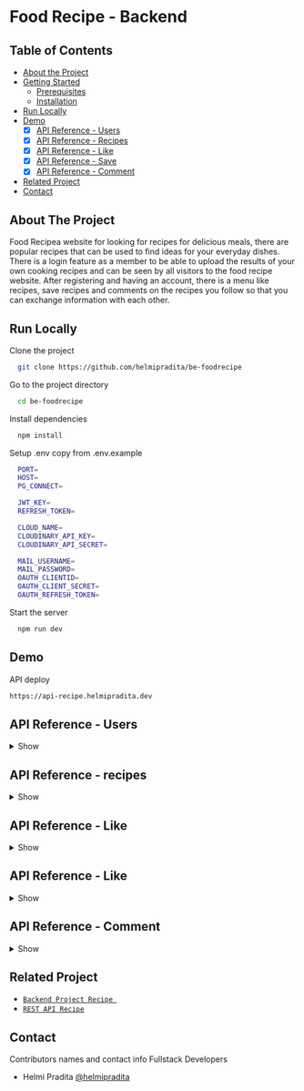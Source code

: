 # Food Recipe - Backend

## Table of Contents

* [About the Project](#about-the-project)
* [Getting Started](#getting-started)
  * [Prerequisites](#prerequisites)
  * [Installation](#installation)
* [Run Locally](https://github.com/helmipradita/be-foodrecipe/edit/main/README.md#run-locally)
* [Demo](https://github.com/helmipradita/be-foodrecipe/edit/main/README.md#demo)
  *  [x] [API Reference - Users](#api-reference---users)
  *  [x] [API Reference - Recipes](#api-reference---recipes)
  *  [x] [API Reference - Like](#api-reference---like)
  *  [x] [API Reference - Save](#api-reference---save)
  *  [x] [API Reference - Comment](#api-reference---comment)
* [Related Project](#related-project)
* [Contact](#contact)

## About The Project

Food Recipea website for looking for recipes for delicious meals, there are popular recipes that can be used to find ideas for your everyday dishes. There is a login feature as a member to be able to upload the results of your own cooking recipes and can be seen by all visitors to the food recipe website. After registering and having an account, there is a menu like recipes, save recipes and comments on the recipes you follow so that you can exchange information with each other.

## Run Locally

Clone the project

```bash
  git clone https://github.com/helmipradita/be-foodrecipe
```

Go to the project directory

```bash
  cd be-foodrecipe
```

Install dependencies

```bash
  npm install
```

Setup .env copy from .env.example

```bash
  PORT=
  HOST=
  PG_CONNECT=

  JWT_KEY=
  REFRESH_TOKEN=

  CLOUD_NAME=
  CLOUDINARY_API_KEY=
  CLOUDINARY_API_SECRET=

  MAIL_USERNAME=
  MAIL_PASSWORD=
  OAUTH_CLIENTID=
  OAUTH_CLIENT_SECRET=
  OAUTH_REFRESH_TOKEN=
```

Start the server

```bash
  npm run dev
```

## Demo

API deploy 

```bash
https://api-recipe.helmipradita.dev
```

## API Reference - Users

<details>
<summary>Show</summary>
<br>

#### Register

```
  POST /users/register
```

Field body form

| Field      | Type     | Description                     |
| :--------- | :------- | :------------------------------ |
| `name` | `string` | **Required**. name          |
| `email`    | `string` | **Required**. with format email |
| `phone`    | `string` | **Required**. with format phone |
| `password` | `string` | **Required**. password          |

Response 200

```json
{
  "success": true,
  "statusCode": 200,
  "data": {
    "email": "helmi.pradita.a@gmail.com"
  },
  "message": "register success please check your email"
}
```

#### Verification

```
  POST /users/verification
```

Field body form

| Field   | Type     | Description                            |
| :------ | :------- | :------------------------------------- |
| `email` | `string` | **Required**. with format email        |
| `otp`   | `string` | **Required**. otp get from inbox email |

Response 200

```json
{
  "success": true,
  "statusCode": 200,
  "data": "helmi.pradita.a@gmail.com",
  "message": "verification account success"
}
```

#### Forgot password

```
  POST /users/forgot-password
```

Field body form

| Field   | Type     | Description                     |
| :------ | :------- | :------------------------------ |
| `email` | `string` | **Required**. with format email |

Response 200

```json
{
  "success": true,
  "statusCode": 200,
  "data": null,
  "message": "send email success"
}
```

#### Reset password

```
  POST /users/reset-password/:token
```

Field body form

| Field   | Type     | Description                              |
| :------ | :------- | :--------------------------------------- |
| `token` | `string` | **Required**. token get from inbox email |
| `email` | `string` | **Required**. email |
| `password` | `string` | **Required**. password |

Response 200

```json
{
  "success": true,
  "statusCode": 200,
  "data": null,
  "message": "change password success"
}
```

#### Login

```
  POST /users/login
```

Field body form

| Field      | Type     | Description                     |
| :--------- | :------- | :------------------------------ |
| `email`    | `string` | **Required**. with format email |
| `password` | `string` | **Required**. password          |

Response 200

```json
{
  "success": true,
  "statusCode": 200,
  "data": {
    "id": "34224357-1a26-4e09-8e97-898a4ad66af9",
    "name": "Helmi Pradita",
    "email": "helmi.pradita.a@gmail.com",
    "phone": "085708572498",
    "photo": "https://res.cloudinary.com/dnu5su7ft/image/upload/v1672552579/default_profile.png",
    "token": "eyJhbGciOiJIUzI1NiIsInR5cCI6IkpXVCJ9.eyJpZCI6IjM0MjI0MzU3LTFhMjYtNGUwOS04ZTk3LTg5OGE0YWQ2NmFmOSIsImVtYWlsIjoiaGVsbWkucHJhZGl0YS5hQGdtYWlsLmNvbSIsImlhdCI6MTY3MzUxMDA1MCwiZXhwIjoxNjczNTEzNjUwfQ.POZH45wkR9boEahzlMNZ0f_eZAkhalm1V1ylxrK7yJk",
    "refreshToken": "eyJhbGciOiJIUzI1NiIsInR5cCI6IkpXVCJ9.eyJpZCI6IjM0MjI0MzU3LTFhMjYtNGUwOS04ZTk3LTg5OGE0YWQ2NmFmOSIsImVtYWlsIjoiaGVsbWkucHJhZGl0YS5hQGdtYWlsLmNvbSIsImlhdCI6MTY3MzUxMDA1MCwiZXhwIjoxNjczNTk2NDUwfQ.IVuv_NQVh-fWdK3ylx4WVrwa8N4kI2TJlvWorI-_5fU"
  },
  "message": "login success"
}
```

#### Get profile user

```
  GET /users
```

Field auth

| Field    | Type     | Description                             |
| :------- | :------- | :-------------------------------------- |
| `bearer` | `string` | **Required**. token from response login |

Response 200

```json
{
  "success": true,
  "statusCode": 200,
  "data": {
    "id": "34224357-1a26-4e09-8e97-898a4ad66af9",
    "name": "Helmi Pradita",
    "email": "helmi.pradita.a@gmail.com",
    "phone": "085708572498",
    "photo": "https://res.cloudinary.com/dnu5su7ft/image/upload/v1672552579/default_profile.png"
  },
  "message": "get data users success"
}
```

#### Edit profile user

```
  PUT /user/profile
```

Field auth

| Field    | Type     | Description                             |
| :------- | :------- | :-------------------------------------- |
| `bearer` | `string` | **Required**. token from response login |

Field body form

| Field      | Type     | Description            |
| :--------- | :------- | :--------------------- |
| `name` | `string` | **Required**. name |
| `email`     | `string` | **Required**. city     |
| `phone`    | `number` | **Required**. phone    |
| `photo`    | `file`   | **Required**. photo    |

Response 200

```json
{
  "success": true,
  "statusCode": 200,
  "data": {
    "id": "34224357-1a26-4e09-8e97-898a4ad66af9",
    "name": "Helmi Pradita update",
    "email": "helmi.pradita.a@gmail.com",
    "phone": "085708572498",
    "photo": "https://res.cloudinary.com/dnu5su7ft/image/upload/v1672552579/default_profile.png"
  },
  "message": "update data users success"
}
```

</details>

## API Reference - recipes

<details>
<summary>Show</summary>
<br>

#### get all recipes

```
  GET /recipes/all
```

Response 200

```json
{
  "success": true,
  "statusCode": 200,
  "data": [
    {
      "id": "825057b5-7f1a-495e-86a0-329e2e9ee94e",
      "title": "Nasi Goreng",
      "ingredients": "Nasi putih, Bawang putih, Minyak Goreng, Penyedap rasa",
      "photo": "http://res.cloudinary.com/dnu5su7ft/image/upload/v1673501227/foodrecipe/gxucm71tmnpsedjlhgcc.jpg",
      "videos": "youtube.com",
      "user_id": "3d3c5f0c-1733-491a-baa6-c5990d1b2eb2",
      "author": "Helmi Pradita pradita",
      "created_at": "tuesday  , 10 January   2023",
      "updated_at": "thursday , 12 January   2023"
    },
    {
      "id": "f3b5229f-2caa-45cd-aa8b-77ade69a7e46",
      "title": "Soto ayam",
      "ingredients": "Bumbu soto instant, ayam goreng di suwir kecil kecil, telur rebus",
      "photo": "http://res.cloudinary.com/dnu5su7ft/image/upload/v1673501269/foodrecipe/u6bi7xhbt7xixhethfcw.jpg",
      "videos": "youtube.com",
      "user_id": "3d3c5f0c-1733-491a-baa6-c5990d1b2eb2",
      "author": "Helmi Pradita pradita",
      "created_at": "tuesday  , 10 January   2023",
      "updated_at": "thursday , 12 January   2023"
    },
    {
      "id": "978dcc2b-f787-44d2-bce8-dd9b6e9ff4d4",
      "title": "Kare ayam",
      "ingredients": "Bumbu kare ayam, minyak goreng, ayam rebus",
      "photo": "http://res.cloudinary.com/dnu5su7ft/image/upload/v1673501316/foodrecipe/kb7awormojvfoasggepx.png",
      "videos": "youtube.com",
      "user_id": "3d3c5f0c-1733-491a-baa6-c5990d1b2eb2",
      "author": "Helmi Pradita pradita",
      "created_at": "tuesday  , 10 January   2023",
      "updated_at": "thursday , 12 January   2023"
    },
    {
      "id": "c79762f0-4dfb-46f3-bd3b-17c62f9ccfb1",
      "title": "Salad ",
      "ingredients": "Tomat, buncis, kentag bawang putih\r\nGula, Garam",
      "photo": "http://res.cloudinary.com/dnu5su7ft/image/upload/v1673501163/foodrecipe/vzdh9u3mixqpoozef08u.png",
      "videos": "youtube.com",
      "user_id": "3d3c5f0c-1733-491a-baa6-c5990d1b2eb2",
      "author": "Helmi Pradita pradita",
      "created_at": "wednesday, 11 January   2023",
      "updated_at": "thursday , 12 January   2023"
    }
  ],
  "message": "get recipes success",
  "pagination": {
    "currentPage": 1,
    "limit": 4,
    "totalData": 9,
    "totalPage": 3
  }
}
```

#### Add recipes

```
  POST /recipes
```

Field auth

| Field   | Type     | Description                            |
| :------ | :------- | :------------------------------------- |
| `bearer` | `string` | **Required**. token from response login        |

Field body form

| Field   | Type     | Description                            |
| :------ | :------- | :------------------------------------- |
| `title` | `string` | **Required**. title        |
| `ingredients`   | `string` | **Required**. ingredients |
| `videos`   | `string` | **Required**. videos |
| `photo`   | `string` | **Required**. photo |

Response 200

```json
{
  "success": true,
  "statusCode": 200,
  "data": {
    "id": "dddfe2ee-3688-4e68-b73f-32bf66661732",
    "title": "Insert baru 7",
    "ingredients": "Tepung terigu",
    "videos": "youtube.com",
    "user_id": "34224357-1a26-4e09-8e97-898a4ad66af9",
    "photo": "http://res.cloudinary.com/dnu5su7ft/image/upload/v1673915955/foodrecipe/rt9fe46qkeqffqebxc0c.jpg"
  },
  "message": "insert recipe success"
}
```

#### Get my recipes

```
  GET /recipes
```
Field auth

| Field   | Type     | Description                            |
| :------ | :------- | :------------------------------------- |
| `bearer` | `string` | **Required**. token from response login        |

Response 200

```json
{
  "success": true,
  "statusCode": 200,
  "data": [
    {
      "id": "dddfe2ee-3688-4e68-b73f-32bf66661732",
      "title": "Insert baru 7",
      "ingredients": "Tepung terigu",
      "photo": "http://res.cloudinary.com/dnu5su7ft/image/upload/v1673915955/foodrecipe/rt9fe46qkeqffqebxc0c.jpg",
      "videos": "youtube.com",
      "user_id": "34224357-1a26-4e09-8e97-898a4ad66af9",
      "author": "Helmi Pradita update",
      "created_at": "tuesday  , 17 January   2023",
      "updated_at": "tuesday  , 17 January   2023"
    }
  ],
  "message": "get data recipes success"
}
```

#### Detail recipes by id

```
  GET /recipes/dddfe2ee-3688-4e68-b73f-32bf66661732
```
Field auth

| Field   | Type     | Description                            |
| :------ | :------- | :------------------------------------- |
| `bearer` | `string` | **Required**. token from response login        |


Response 200

```json
{
  "success": true,
  "statusCode": 200,
  "data": {
    "id": "c79762f0-4dfb-46f3-bd3b-17c62f9ccfb1",
    "title": "Salad ",
    "ingredients": "Tomat, buncis, kentag bawang putih\r\nGula, Garam",
    "photo": "http://res.cloudinary.com/dnu5su7ft/image/upload/v1673501163/foodrecipe/vzdh9u3mixqpoozef08u.png",
    "videos": "youtube.com",
    "user_id": "3d3c5f0c-1733-491a-baa6-c5990d1b2eb2",
    "author": "Helmi Pradita pradita",
    "created_at": "wednesday, 11 January   2023",
    "updated_at": "thursday , 12 January   2023"
  },
  "message": "get data recipes success"
}
```

#### Edit recipes

```
  PUT /recipes/dddfe2ee-3688-4e68-b73f-32bf66661732
```

Field auth

| Field   | Type     | Description                            |
| :------ | :------- | :------------------------------------- |
| `bearer` | `string` | **Required**. token from response login        |

Field body form

| Field   | Type     | Description                            |
| :------ | :------- | :------------------------------------- |
| `title` | `string` | **Required**. title        |
| `ingredients`   | `string` | **Required**. ingredients |
| `videos`   | `string` | **Required**. videos |
| `photo`   | `string` | **Required**. photo |

Field body form

| Field      | Type     | Description                     |
| :--------- | :------- | :------------------------------ |
| `email`    | `string` | **Required**. with format email |
| `password` | `string` | **Required**. password          |

Response 200

```json
{
  "success": true,
  "statusCode": 200,
  "data": {
    "id": "dddfe2ee-3688-4e68-b73f-32bf66661732",
    "title": "Insert baru 1 update1",
    "ingredients": "Tepung update",
    "videos": "youtube.com update",
    "photo": "http://res.cloudinary.com/dnu5su7ft/image/upload/v1673916081/foodrecipe/fyoqygiqegyye7t6stce.jpg"
  },
  "message": "Edit recipe success"
}
```

#### Delete recipes

```
  DELETE /recipes/0a93d647-4318-4c7f-bc00-08549aac80ba
```

Field auth

| Field    | Type     | Description                             |
| :------- | :------- | :-------------------------------------- |
| `bearer` | `string` | **Required**. token from response login |

Response 200

```json
{
  "success": true,
  "statusCode": 200,
  "message": "delete recipe success"
}
```

</details>

## API Reference - Like

<details>
<summary>Show</summary>
<br>

#### Add like

```
  POST /like/f3b5229f-2caa-45cd-aa8b-77ade69a7e46
```
Field auth

| Field   | Type     | Description                            |
| :------ | :------- | :------------------------------------- |
| `bearer` | `string` | **Required**. token from response login        |

Response 200

```json
{
  "success": true,
  "statusCode": 200,
  "data": {
    "id": "63be9a64-2ead-4367-9312-26db85cd0cc9",
    "recipe_id": "f3b5229f-2caa-45cd-aa8b-77ade69a7e46",
    "user_id": "34224357-1a26-4e09-8e97-898a4ad66af9"
  },
  "message": "insert like recipe success"
}
```

#### Get my like

```
  GET /like
```

Field auth

| Field   | Type     | Description                            |
| :------ | :------- | :------------------------------------- |
| `bearer` | `string` | **Required**. token from response login        |


Response 200

```json
{
  "success": true,
  "statusCode": 200,
  "data": [
    {
      "id": "63be9a64-2ead-4367-9312-26db85cd0cc9",
      "recipe_id": "f3b5229f-2caa-45cd-aa8b-77ade69a7e46",
      "recipes_name": "Soto ayam",
      "user_id": "34224357-1a26-4e09-8e97-898a4ad66af9",
      "photo": "http://res.cloudinary.com/dnu5su7ft/image/upload/v1673501269/foodrecipe/u6bi7xhbt7xixhethfcw.jpg",
      "created_at": "tuesday  , 17 January   2023",
      "updated_at": "tuesday  , 17 January   2023"
    }
  ],
  "message": "get data like success"
}
```

#### Delete my like

```
  DELETE /like/63be9a64-2ead-4367-9312-26db85cd0cc9
```
Field auth

| Field   | Type     | Description                            |
| :------ | :------- | :------------------------------------- |
| `bearer` | `string` | **Required**. token from response login        |

Response 200

```json
{
  "success": true,
  "statusCode": 200,
  "message": "delete like success"
}a
```

</details>

## API Reference - Like

<details>
<summary>Show</summary>
<br>

#### Add save

```
  POST /save/bd6406cc-e48c-47d3-b670-5e9db42ea9df
```
Field auth

| Field   | Type     | Description                            |
| :------ | :------- | :------------------------------------- |
| `bearer` | `string` | **Required**. token from response login        |

Response 200

```json
{
  "success": true,
  "statusCode": 200,
  "data": {
    "id": "61088b3b-9e7d-4d89-b3ad-d0d7b2dc8369",
    "recipe_id": "bd6406cc-e48c-47d3-b670-5e9db42ea9df",
    "user_id": "34224357-1a26-4e09-8e97-898a4ad66af9"
  },
  "message": "insert like recipe success"
}
```

#### Get my save

```
  GET /save
```

Field auth

| Field   | Type     | Description                            |
| :------ | :------- | :------------------------------------- |
| `bearer` | `string` | **Required**. token from response login        |


Response 200

```json
{
  "success": true,
  "statusCode": 200,
  "data": [
    {
      "id": "61088b3b-9e7d-4d89-b3ad-d0d7b2dc8369",
      "recipe_id": "bd6406cc-e48c-47d3-b670-5e9db42ea9df",
      "recipes_name": "Nasi pecel",
      "user_id": "34224357-1a26-4e09-8e97-898a4ad66af9",
      "photo": "http://res.cloudinary.com/dnu5su7ft/image/upload/v1673501377/foodrecipe/y5ie2mwg6rtjdjpcrxbg.jpg",
      "created_at": "tuesday  , 17 January   2023",
      "updated_at": "tuesday  , 17 January   2023"
    }
  ],
  "message": "get data save success"
}
```

#### Delete my save

```
  DELETE /save/61088b3b-9e7d-4d89-b3ad-d0d7b2dc8369
```
Field auth

| Field   | Type     | Description                            |
| :------ | :------- | :------------------------------------- |
| `bearer` | `string` | **Required**. token from response login        |

Response 200

```json
{
  "success": true,
  "statusCode": 200,
  "message": "delete save success"
}a
```

</details>

## API Reference - Comment

<details>
<summary>Show</summary>
<br>

#### Add comment

```
  POST /comment/bd6406cc-e48c-47d3-b670-5e9db42ea9df
```
Field auth

| Field   | Type     | Description                            |
| :------ | :------- | :------------------------------------- |
| `bearer` | `string` | **Required**. token from response login        |

Field body form

| Field   | Type     | Description                            |
| :------ | :------- | :------------------------------------- |
| `comment` | `string` | **Required**. comment about recipes        |

Response 200

```json
{
  "success": true,
  "statusCode": 200,
  "data": {
    "id": "c5bf94c8-e0c8-4dd8-9e5c-63ae5f778bcd",
    "comment": "Resepnya mudah",
    "recipe_id": "bd6406cc-e48c-47d3-b670-5e9db42ea9df",
    "user_id": "34224357-1a26-4e09-8e97-898a4ad66af9"
  },
  "message": "insert comment success"
}
```

#### Get my comment

```
  GET /comment
```

Field auth

| Field   | Type     | Description                            |
| :------ | :------- | :------------------------------------- |
| `bearer` | `string` | **Required**. token from response login        |


Response 200

```json
{
  "success": true,
  "statusCode": 200,
  "data": [
    {
      "id": "c5bf94c8-e0c8-4dd8-9e5c-63ae5f778bcd",
      "comment": "Resepnya mudah",
      "recipes_id": "bd6406cc-e48c-47d3-b670-5e9db42ea9df",
      "recipes_name": "Nasi pecel",
      "user_id": "34224357-1a26-4e09-8e97-898a4ad66af9",
      "created_at": "tuesday  , 17 January   2023",
      "updated_at": "tuesday  , 17 January   2023"
    }
  ],
  "message": "get data comment success"
}
```

#### Get comment by id

```
  GET /comment/bd6406cc-e48c-47d3-b670-5e9db42ea9df
```

Field auth

| Field   | Type     | Description                            |
| :------ | :------- | :------------------------------------- |
| `bearer` | `string` | **Required**. token from response login        |


Response 200

```json
{
  "success": true,
  "statusCode": 200,
  "data": [
    {
      "id": "c5bf94c8-e0c8-4dd8-9e5c-63ae5f778bcd",
      "comment": "Resepnya mudah",
      "recipe_id": "bd6406cc-e48c-47d3-b670-5e9db42ea9df",
      "user_id": "34224357-1a26-4e09-8e97-898a4ad66af9",
      "name": "Helmi Pradita update",
      "photo": "https://res.cloudinary.com/dnu5su7ft/image/upload/v1672552579/default_profile.png",
      "created_at": "tuesday  , 17 January   2023",
      "updated_at": "tuesday  , 17 January   2023"
    },
    {
      "id": "99b37d5e-a29f-495b-9955-a600a5b2de23",
      "comment": "Nasi enak pecelnya enak",
      "recipe_id": "bd6406cc-e48c-47d3-b670-5e9db42ea9df",
      "user_id": "b9eca4dd-0ba1-4dfa-9a18-b10d99024083",
      "name": "Helmi Pradita",
      "photo": "https://res.cloudinary.com/dnu5su7ft/image/upload/v1672552579/default_profile.png",
      "created_at": "friday   , 13 January   2023",
      "updated_at": "friday   , 13 January   2023"
    },
    {
      "id": "c6ed4574-47fe-42a5-babd-a1b94f7caf7b",
      "comment": "test",
      "recipe_id": "bd6406cc-e48c-47d3-b670-5e9db42ea9df",
      "user_id": "3d3c5f0c-1733-491a-baa6-c5990d1b2eb2",
      "name": "Helmi Pradita pradita",
      "photo": "http://res.cloudinary.com/dnu5su7ft/image/upload/v1673323912/foodrecipe/grpcw52ozoszvwy3gere.jpg",
      "created_at": "wednesday, 11 January   2023",
      "updated_at": "wednesday, 11 January   2023"
    },
    {
      "id": "089c14d6-c216-40c7-bffa-36d62cdd0e44",
      "comment": "Enak banget update",
      "recipe_id": "bd6406cc-e48c-47d3-b670-5e9db42ea9df",
      "user_id": "3d3c5f0c-1733-491a-baa6-c5990d1b2eb2",
      "name": "Helmi Pradita pradita",
      "photo": "http://res.cloudinary.com/dnu5su7ft/image/upload/v1673323912/foodrecipe/grpcw52ozoszvwy3gere.jpg",
      "created_at": "tuesday  , 10 January   2023",
      "updated_at": "tuesday  , 10 January   2023"
    },
    {
      "id": "967b0909-4216-4db3-854b-b6bb7df1ae17",
      "comment": "Resepnya mudah di tirukan rasanya enak",
      "recipe_id": "bd6406cc-e48c-47d3-b670-5e9db42ea9df",
      "user_id": "3d3c5f0c-1733-491a-baa6-c5990d1b2eb2",
      "name": "Helmi Pradita pradita",
      "photo": "http://res.cloudinary.com/dnu5su7ft/image/upload/v1673323912/foodrecipe/grpcw52ozoszvwy3gere.jpg",
      "created_at": "tuesday  , 10 January   2023",
      "updated_at": "tuesday  , 10 January   2023"
    },
    {
      "id": "2a491aac-2910-49ab-9e78-b0c7edd11da1",
      "comment": "Rasanya enak",
      "recipe_id": "bd6406cc-e48c-47d3-b670-5e9db42ea9df",
      "user_id": "3d3c5f0c-1733-491a-baa6-c5990d1b2eb2",
      "name": "Helmi Pradita pradita",
      "photo": "http://res.cloudinary.com/dnu5su7ft/image/upload/v1673323912/foodrecipe/grpcw52ozoszvwy3gere.jpg",
      "created_at": "tuesday  , 10 January   2023",
      "updated_at": "tuesday  , 10 January   2023"
    },
    {
      "id": "07d34099-2506-4f5c-b519-d6f0cbd92712",
      "comment": "Resepnya mudah di praktekkan",
      "recipe_id": "bd6406cc-e48c-47d3-b670-5e9db42ea9df",
      "user_id": "3d3c5f0c-1733-491a-baa6-c5990d1b2eb2",
      "name": "Helmi Pradita pradita",
      "photo": "http://res.cloudinary.com/dnu5su7ft/image/upload/v1673323912/foodrecipe/grpcw52ozoszvwy3gere.jpg",
      "created_at": "tuesday  , 10 January   2023",
      "updated_at": "tuesday  , 10 January   2023"
    }
  ],
  "message": "get data comment success"
}
```
#### Edit comment

```
  PUT /comment/089c14d6-c216-40c7-bffa-36d62cdd0e44
```

Field auth

| Field   | Type     | Description                            |
| :------ | :------- | :------------------------------------- |
| `bearer` | `string` | **Required**. token from response login        |

Field body form

| Field   | Type     | Description                            |
| :------ | :------- | :------------------------------------- |
| `comment` | `string` | **Required**. comment about recipes        |


Response 200

```json
{
  "success": true,
  "statusCode": 200,
  "data": {
    "id": "089c14d6-c216-40c7-bffa-36d62cdd0e44",
    "comment": "Enak banget update",
    "recipe_id": "bd6406cc-e48c-47d3-b670-5e9db42ea9df",
    "user_id": "34224357-1a26-4e09-8e97-898a4ad66af9"
  },
  "message": "edit data comment success"
}
```

#### Delete my comment

```
  DELETE /comment/06577b2b-be01-42b8-99ba-e39c2effa255
```
Field auth

| Field   | Type     | Description                            |
| :------ | :------- | :------------------------------------- |
| `bearer` | `string` | **Required**. token from response login        |

Response 200

```json
{
  "success": true,
  "statusCode": 200,
  "message": "delete comment success"
}a
```

</details>

## Related Project
* [`Backend Project Recipe `](https://github.com/helmipradita/be-foodrecipe)
* [`REST API Recipe`](https://api-recipe.helmipradita.dev)

## Contact

Contributors names and contact info Fullstack Developers

* Helmi Pradita [@helmipradita](https://github.com/helmipradita)

